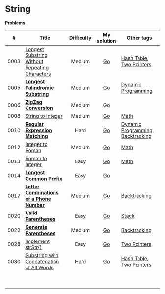 # String



**Problems**

|  #   | Title                                                        | Difficulty |                         My solution                          | Other tags                                                   |
| :--: | ------------------------------------------------------------ | :--------: | :----------------------------------------------------------: | ------------------------------------------------------------ |
| 0003 | [Longest Substring Without Repeating Characters](https://github.com/Apollo4634/LeetCode/blob/master/problem/hash_table/0003_LongestSubstringWithoutRepeatingCharacters.md) |   Medium   | [Go](https://github.com/Apollo4634/LeetCode/blob/master/solution/hash_table/LongestSubstring.java) | [Hash Table](https://github.com/Apollo4634/LeetCode/blob/master/solution/hash_table/hash_table.md), [Two Pointers](https://github.com/Apollo4634/LeetCode/blob/master/solution/two_pointers/two_pointers.md) |
| 0005 | **[Longest Palindromic Substring](https://github.com/Apollo4634/LeetCode/blob/master/problem/string/0005_LongestPalindromicSubstring.md)** |   Medium   | [Go](https://github.com/Apollo4634/LeetCode/blob/master/solution/string/LongestPalindromicSubstring.java) | [Dynamic Programming](https://github.com/Apollo4634/LeetCode/blob/master/solution/dynamic_programming/dynamic_programming.md) |
| 0006 | **[ZigZag Conversion](https://github.com/Apollo4634/LeetCode/blob/master/problem/string/0006_ZigZagConversion.md)** |   Medium   | [Go](https://github.com/Apollo4634/LeetCode/blob/master/solution/string/ZigZagConversion.java) |                                                              |
| 0008 | [String to Integer](https://github.com/Apollo4634/LeetCode/blob/master/problem/math/0008_StringToInteger.md) |   Medium   | [Go](https://github.com/Apollo4634/LeetCode/blob/master/solution/math/StringToInteger.java) | [Math](https://github.com/Apollo4634/LeetCode/blob/master/solution/math/math.md) |
| 0010 | **[Regular Expression Matching](https://github.com/Apollo4634/LeetCode/blob/master/problem/string/0010_RegularExpressionMatching.md)** |    Hard    | [Go](https://github.com/Apollo4634/LeetCode/blob/master/solution/string/RegularExpressionMatching.java) | [Dynamic Programming](https://github.com/Apollo4634/LeetCode/blob/master/solution/dynamic_programming/dynamic_programming.md), [Backtracking](https://github.com/Apollo4634/LeetCode/blob/master/solution/backtracking/backtracking.md) |
| 0012 | [Integer to Roman](https://github.com/Apollo4634/LeetCode/blob/master/problem/math/0012_IntegerToRoman.md) |   Medium   | [Go](https://github.com/Apollo4634/LeetCode/blob/master/solution/math/IntegerToRoman.java) | [Math](https://github.com/Apollo4634/LeetCode/blob/master/solution/math/math.md) |
| 0013 | [Roman to Integer](https://github.com/Apollo4634/LeetCode/blob/master/problem/math/0013_RomanToInteger.md) |    Easy    | [Go](https://github.com/Apollo4634/LeetCode/blob/master/solution/math/RomanToInteger.java) | [Math](https://github.com/Apollo4634/LeetCode/blob/master/solution/math/math.md) |
| 0014 | **[Longest Common Prefix](https://github.com/Apollo4634/LeetCode/blob/master/problem/string/0014_LongestCommonPrefix.md)** |    Easy    | [Go](https://github.com/Apollo4634/LeetCode/blob/master/solution/string/LongestCommonPrefix.java) |                                                              |
| 0017 | **[Letter Combinations of a Phone Number](https://github.com/Apollo4634/LeetCode/blob/master/problem/string/0017_LetterCombinationsOfAPhoneNumber.md)** |   Medium   | [Go](https://github.com/Apollo4634/LeetCode/blob/master/solution/string/LetterCombinationsOfAPhoneNumber.java) | [Backtracking](https://github.com/Apollo4634/LeetCode/blob/master/solution/backtracking/backtracking.md) |
| 0020 | **[Valid Parentheses](https://github.com/Apollo4634/LeetCode/blob/master/problem/string/0020_ValidParentheses.md)** |    Easy    | [Go](https://github.com/Apollo4634/LeetCode/blob/master/solution/string/ValidParentheses.java) | [Stack](https://github.com/Apollo4634/LeetCode/blob/master/solution/stack/stack.md) |
| 0022 | **[Generate Parentheses](https://github.com/Apollo4634/LeetCode/blob/master/problem/string/0022_GenerateParentheses.md)** |   Medium   | [Go](https://github.com/Apollo4634/LeetCode/blob/master/solution/string/ValidParentheses.java) | [Backtracking](https://github.com/Apollo4634/LeetCode/blob/master/solution/backtracking/backtracking.md) |
| 0028 | [Implement strStr()](https://github.com/Apollo4634/LeetCode/blob/master/problem/two_pointers/0028_ImplementStrStr.md) |    Easy    | [Go](github.com/Apollo4634/LeetCode/blob/master/solution/two_pointers/ImplementStrStr.java) | [Two Pointers](https://github.com/Apollo4634/LeetCode/blob/master/solution/two_pointers/two_pointers.md) |
| 0030 | [Substring with Concatenation of All Words](https://github.com/Apollo4634/LeetCode/blob/master/problem/hash_table/0030_SubstringWithConcatenationOfAllWords.md) |    Hard    | [Go](https://github.com/Apollo4634/LeetCode/blob/master/solution/hash_table/SubstringWithConcatenationOfAllWords.java) | [Hash Table](https://github.com/Apollo4634/LeetCode/blob/master/solution/hash_table/hash_table.md), [Two Pointers](https://github.com/Apollo4634/LeetCode/blob/master/solution/two_pointers/two_pointers.md) |
|      |                                                              |            |                                                              |                                                              |
|      |                                                              |            |                                                              |                                                              |
|      |                                                              |            |                                                              |                                                              |
|      |                                                              |            |                                                              |                                                              |
|      |                                                              |            |                                                              |                                                              |
|      |                                                              |            |                                                              |                                                              |
|      |                                                              |            |                                                              |                                                              |
|      |                                                              |            |                                                              |                                                              |
|      |                                                              |            |                                                              |                                                              |



